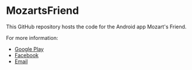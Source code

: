 MozartsFriend
=============

This GitHub repository hosts the code for the Android app Mozart's Friend.

For more information:

- [Google Play](https://play.google.com/store/apps/details?id=com.jameschin.android.mozartsfriend)
- [Facebook](https://www.facebook.com/MozartsFriend)
- [Email](jameslchin@gmail.com)
